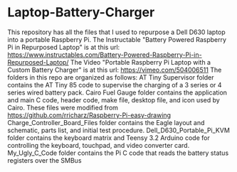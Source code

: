 # Laptop-Battery-Charger
This repository has all the files that I used to repurpose a Dell D630 laptop into a portable Raspberry Pi. 
The Instructable "Battery Powered Raspberry Pi in Repurposed Laptop" is at this url:
https://www.instructables.com/Battery-Powered-Raspberry-Pi-in-Repurposed-Laptop/
The Video "Portable Raspberry Pi Laptop with a Custom Battery Charger" is at this url:
https://vimeo.com/504006511
The folders in this repo are organized as follows:
  AT Tiny Supervisor folder contains the AT Tiny 85 code to supervise the charging of a 3 series or 4 series wired battery pack.
  Cairo Fuel Gauge folder contains the application and main C code, header code, make file, desktop file, and icon used by Cairo. These files were modified from 
  https://github.com/rricharz/Raspberry-Pi-easy-drawing
  Charge_Controller_Board_Files folder contains the Eagle layout and schematic, parts list, and initial test procedure.
  Dell_D630_Portable_Pi_KVM folder contains the keyboard matrix and Teensy 3.2 Arduino code for controlling the keyboard, touchpad, and video converter card.
  My_Ugly_C_Code folder contains the Pi C code that reads the battery status registers over the SMBus
